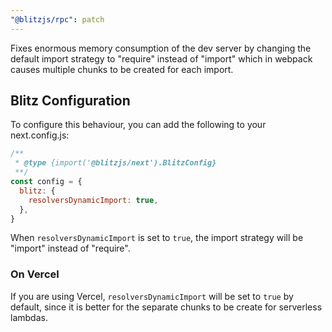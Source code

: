 ```yaml
---
"@blitzjs/rpc": patch
---
```


Fixes enormous memory consumption of the dev server by changing the default import strategy to "require" instead of "import" which in webpack causes multiple chunks to be created for each import.

## Blitz Configuration

To configure this behaviour, you can add the following to your next.config.js:

```js
/**
 * @type {import('@blitzjs/next').BlitzConfig}
 **/
const config = {
  blitz: {
    resolversDynamicImport: true,
  },
}
```

When `resolversDynamicImport` is set to `true`, the import strategy will be "import" instead of "require".

### On Vercel

If you are using Vercel, `resolversDynamicImport` will be set to `true` by default, since it is better for the separate chunks to be create for serverless lambdas.
